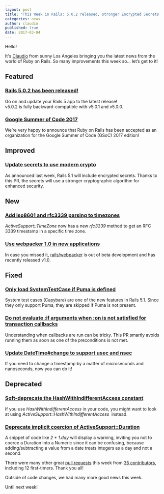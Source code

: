 ```yaml
---
layout: post
title: "This Week in Rails: 5.0.2 released, stronger Encrypted Secrets and more"
categories: news
author: claudio
published: true
date: 2017-03-04
---
```


Hello!   
  
It's [Claudio](http://railsconf.com/program#session-125) from sunny Los Angeles bringing you the latest news from the world of Ruby on Rails. So many improvements this week so… let’s get to it!

## Featured

### [Rails 5.0.2 has been released!](http://weblog.rubyonrails.org/2017/3/1/Rails-5-0-2-has-been-released/)

Go on and update your Rails 5 app to the latest release!  
v5.0.2 is fully backward-compatible with v5.0.1 and v5.0.0.

### [Google Summer of Code 2017](http://weblog.rubyonrails.org/2017/3/2/google-summer-of-code-2017/)

We’re very happy to announce that Ruby on Rails has been accepted as an organization for the Google Summer of Code (GSoC) 2017 edition!

## Improved

### [Update secrets to use modern crypto](https://github.com/rails/rails/pull/28139)

As announced last week, Rails 5.1 will include encrypted secrets. Thanks to this PR, the secrets will use a stronger cryptographic algorithm for enhanced security.

## New

### [Add iso8601 and rfc3339 parsing to timezones](https://github.com/rails/rails/pull/28272)

_ActiveSupport::TimeZone_ now has a new _rfc3339_ method to get an RFC 3339 timestamp in a specific time zone.

### [Use webpacker 1.0 in new applications](https://github.com/rails/rails/pull/28212)

In case you missed it, [rails/webpacker](https://github.com/rails/webpacker) is out of beta development and has recently released v1.0.

## Fixed

### [Only load SystemTestCase if Puma is defined](https://github.com/rails/rails/pull/28160)

System test cases (Capybara) are one of the new features in Rails 5.1.&nbsp;Since they only support Puma, they are skipped if Puma is not present.

### [Do not evaluate :if arguments when :on is not satisfied for transaction callbacks](https://github.com/rails/rails/pull/28063)

Understanding when callbacks are run can be tricky. This PR smartly avoids running them as soon as one of the preconditions is not met.

### [Update DateTime#change to support usec and nsec](https://github.com/rails/rails/pull/28242)

If you need to change a timestamp by a matter of microseconds and nanoseconds, now you can do it!

## Deprecated

### [Soft-deprecate the HashWithIndifferentAccess constant](https://github.com/rails/rails/pull/28157)

If you use _HashWithIndifferentAccess_ in your code, you might want to look at using _ActiveSupport::HashWithIndifferentAccess_&nbsp; instead.

### [Deprecate implicit coercion of ActiveSupport::Duration](https://github.com/rails/rails/pull/28204)

A snippet of code like _2 \* 1.day_ will display a warning, inviting you not to coerce a Duration into a Numeric since it can be confusing, because adding/subtracting a value from a date treats integers as a day and not a second.

There were many other great [pull requests](https://github.com/rails/rails/compare/master@%7B2017-02-26%7D...@%7B2017-03-04%7D) this week from [35 contributors](http://contributors.rubyonrails.org/contributors/in-time-window/20170226-20170304), including 12 first-timers. Thank you all!  
  
Outside of code changes, we had many more good news this week.

Until next week!

